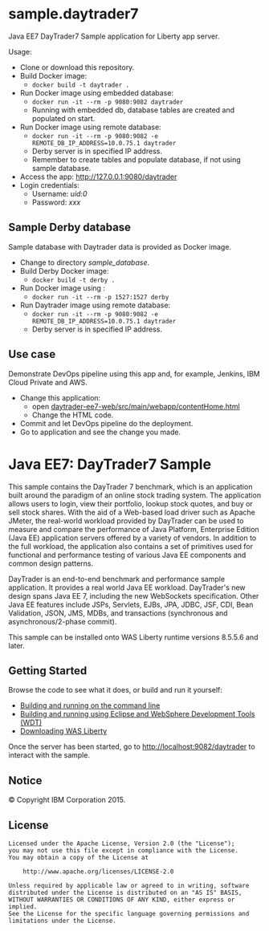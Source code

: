 # sample.daytrader7

Java EE7 DayTrader7 Sample application for Liberty app server.

Usage:

- Clone or download this repository.
- Build Docker image:
  - ```docker build -t daytrader .``` 
- Run Docker image using embedded database:
  - ```docker run -it --rm -p 9080:9082 daytrader```
  - Running with embedded db, database tables are created and populated on start.
- Run Docker image using remote database:
  - ```docker run -it --rm -p 9080:9082 -e REMOTE_DB_IP_ADDRESS=10.0.75.1 daytrader```
  - Derby server is in specified IP address.
  - Remember to create tables and populate database, if not using sample database.
- Access the app: http://127.0.0.1:9080/daytrader
- Login credentials:
  - Username: *uid:0*
  - Password: *xxx*
  
## Sample Derby database

Sample database with Daytrader data is provided as Docker image.

- Change to directory *sample_database*.
- Build Derby Docker image:
  - ```docker build -t derby .``` 
- Run Docker image using :
  - ```docker run -it --rm -p 1527:1527 derby```
- Run Daytrader image using remote database:
  - ```docker run -it --rm -p 9080:9082 -e REMOTE_DB_IP_ADDRESS=10.0.75.1 daytrader```
  - Derby server is in specified IP address.

## Use case

Demonstrate DevOps pipeline using this app and, for example, Jenkins, IBM Cloud Private and AWS.

- Change this application:
  - open [daytrader-ee7-web/src/main/webapp/contentHome.html](daytrader-ee7-web/src/main/webapp/contentHome.html)
  - Change the HTML code.
- Commit and let DevOps pipeline do the deployment.
- Go to application and see the change you made.

# Java EE7: DayTrader7 Sample

This sample contains the DayTrader 7 benchmark, which is an application built around the paradigm of an online stock trading system. The application allows users to login, view their portfolio, lookup stock quotes, and buy or sell stock shares. With the aid of a Web-based load driver such as Apache JMeter, the real-world workload provided by DayTrader can be used to measure and compare the performance of Java Platform, Enterprise Edition (Java EE) application servers offered by a variety of vendors. In addition to the full workload, the application also contains a set of primitives used for functional and performance testing of various Java EE components and common design patterns.

DayTrader is an end-to-end benchmark and performance sample application. It provides a real world Java EE workload. DayTrader's new design spans Java EE 7, including the new WebSockets specification. Other Java EE features include JSPs, Servlets, EJBs, JPA, JDBC, JSF, CDI, Bean Validation, JSON, JMS, MDBs, and transactions (synchronous and asynchronous/2-phase commit).

This sample can be installed onto WAS Liberty runtime versions 8.5.5.6 and later.

## Getting Started

Browse the code to see what it does, or build and run it yourself:
* [Building and running on the command line](/docs/Using-cmd-line.md)
* [Building and running using Eclipse and WebSphere Development Tools (WDT)](/docs/Using-WDT.md)
* [Downloading WAS Liberty](/docs/Downloading-WAS-Liberty.md)

Once the server has been started, go to [http://localhost:9082/daytrader](http://localhost:9082/daytrader) to interact with the sample.

## Notice

© Copyright IBM Corporation 2015.

## License

```text
Licensed under the Apache License, Version 2.0 (the "License");
you may not use this file except in compliance with the License.
You may obtain a copy of the License at

    http://www.apache.org/licenses/LICENSE-2.0

Unless required by applicable law or agreed to in writing, software
distributed under the License is distributed on an "AS IS" BASIS,
WITHOUT WARRANTIES OR CONDITIONS OF ANY KIND, either express or implied.
See the License for the specific language governing permissions and
limitations under the License.
````
